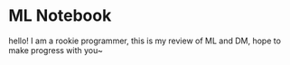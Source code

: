 # ML Notebook
hello!
I am a rookie programmer,
this is my review of ML and DM,
hope to make progress with you~

